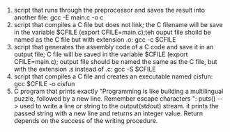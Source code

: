 1. script that runs through the preprocessor and saves the result into another file: gcc -E main.c -o c
2. script that compiles a C file but does not link; the C filename will be save in the variable $CFILE (export CFILE=main.c);teh ouput file shoild be named as the C file but with extension .o: gcc -c $CFILE
3. script that generates the assembly code of a C code and save it in an output file; C file will be saved in the variable $CFILE (export CFILE=main.c); output file should be named the same as the C file, but with the extension .s instead of .c: gcc -S $CFILE
4. script that compiles a C file and creates an executable named cisfun: gcc $CFILE -o cisfun
5. C program that prints exactly "Programming is like building a multilingual puzzle, followed by a new line. Remember escape characters \": puts() --> used to write a line or string to the output(stdout) stream. it prints the passed string with a new line and returns an integer value. Return depends on the success of the writing procedure.
